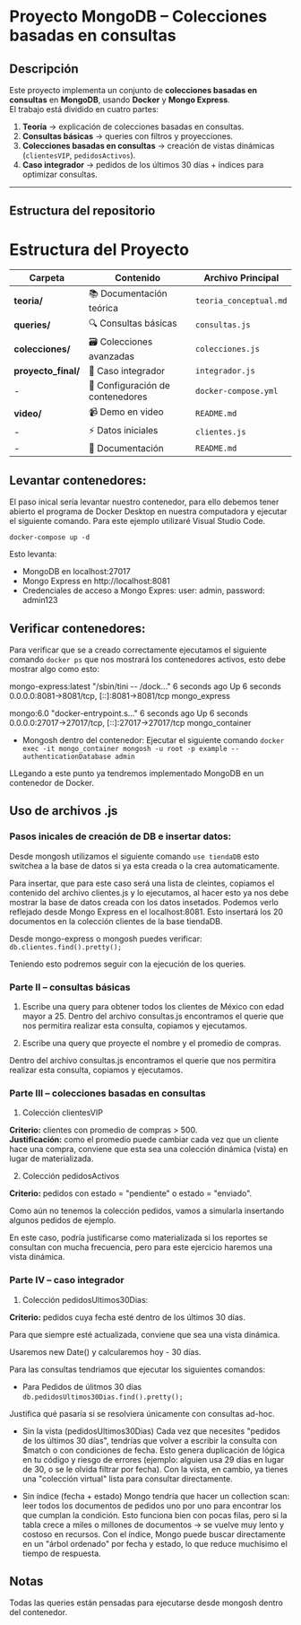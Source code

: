 # Proyecto MongoDB – Colecciones basadas en consultas

## Descripción
Este proyecto implementa un conjunto de **colecciones basadas en consultas** en **MongoDB**, usando **Docker** y **Mongo Express**.  
El trabajo está dividido en cuatro partes:

1. **Teoría** → explicación de colecciones basadas en consultas.  
2. **Consultas básicas** → queries con filtros y proyecciones.  
3. **Colecciones basadas en consultas** → creación de vistas dinámicas (`clientesVIP`, `pedidosActivos`).  
4. **Caso integrador** → pedidos de los últimos 30 días + índices para optimizar consultas.

---

## Estructura del repositorio

# Estructura del Proyecto

| Carpeta | Contenido | Archivo Principal |
|---------|-----------|------------------|
| **teoria/** | 📚 Documentación teórica | `teoria_conceptual.md` |
| **queries/** | 🔍 Consultas básicas | `consultas.js` |
| **colecciones/** | 🗃️ Colecciones avanzadas | `colecciones.js` |
| **proyecto_final/** | 🚀 Caso integrador | `integrador.js` |
| - | 🐳 Configuración de contenedores | `docker-compose.yml` |
| **video/** | 📹 Demo en video | `README.md` |
| - | ⚡ Datos iniciales | `clientes.js` |
| - | 📖 Documentación | `README.md` |

## Levantar contenedores:
El paso inical sería levantar nuestro contenedor, para ello debemos tener abierto el programa de Docker Desktop en nuestra computadora y ejecutar el siguiente comando. Para este ejemplo utilizaré Visual Studio Code. 

`docker-compose up -d`

Esto levanta:
- MongoDB en localhost:27017
- Mongo Express en http://localhost:8081
- Credenciales de acceso a Mongo Expres: user: admin, password: admin123

## Verificar contenedores:
Para verificar que se a creado correctamente ejecutamos el siguiente comando `docker ps` que nos mostrará los contenedores activos, esto debe mostrar algo como esto: 

mongo-express:latest   "/sbin/tini -- /dock…"   6 seconds ago   Up 6 seconds   0.0.0.0:8081->8081/tcp, [::]:8081->8081/tcp       mongo_express
 
mongo:6.0              "docker-entrypoint.s…"   6 seconds ago   Up 6 seconds   0.0.0.0:27017->27017/tcp, [::]:27017->27017/tcp   mongo_container

- Mongosh dentro del contenedor: Ejecutar el siguiente comando
`docker exec -it mongo_container mongosh -u root -p example --authenticationDatabase admin`

LLegando a este punto ya tendremos implementado MongoDB en un contenedor de Docker.

## Uso de archivos .js
### Pasos inicales de creación de DB e insertar datos: 
Desde mongosh utilizamos el siguiente comando `use tiendaDB` esto switchea a la base de datos si ya esta creada o la crea automaticamente. 

Para insertar, que para este caso será una lista de cleintes, copiamos el contenido del archivo clientes.js y lo ejecutamos, al hacer esto ya nos debe mostrar la base de datos creada con los datos insetados. Podemos verlo reflejado desde Mongo Express en el localhost:8081.
Esto insertará los 20 documentos en la colección clientes de la base tiendaDB.

Desde mongo-express o mongosh puedes verificar: `db.clientes.find().pretty();`

Teniendo esto podremos seguir con la ejecución de los queries.

### Parte II – consultas básicas
1. Escribe una query para obtener todos los clientes de México con edad mayor a 25. 
Dentro del archivo consultas.js encontramos el querie que nos permitira realizar esta consulta, copiamos y ejecutamos.

2. Escribe una query que proyecte el nombre y el promedio de compras.

Dentro del archivo consultas.js encontramos el querie que nos permitira realizar esta consulta, copiamos y ejecutamos.

### Parte III – colecciones basadas en consultas
1. Colección clientesVIP  

**Criterio:** clientes con promedio de compras > 500.  
**Justificación:** como el promedio puede cambiar cada vez que un cliente hace una compra, conviene que esta sea una colección dinámica (vista) en lugar de materializada.

2. Colección pedidosActivos

**Criterio:** pedidos con estado = "pendiente" o estado = "enviado".

Como aún no tenemos la colección pedidos, vamos a simularla insertando algunos pedidos de ejemplo.

En este caso, podría justificarse como materializada si los reportes se consultan con mucha frecuencia, pero para este ejercicio haremos una vista dinámica.

### Parte IV – caso integrador
1. Colección pedidosUltimos30Dias:

**Criterio:** pedidos cuya fecha esté dentro de los últimos 30 días.

Para que siempre esté actualizada, conviene que sea una vista dinámica.

Usaremos new Date() y calcularemos hoy - 30 días.

Para las consultas tendriamos que ejecutar los siguientes comandos:
- Para Pedidos de úlitmos 30 días `db.pedidosUltimos30Dias.find().pretty();`

Justifica qué pasaría si se resolviera únicamente con consultas ad-hoc.

- Sin la vista (pedidosUltimos30Dias)
Cada vez que necesites "pedidos de los últimos 30 días", tendrías que volver a escribir la consulta con $match o con condiciones de fecha.
Esto genera duplicación de lógica en tu código y riesgo de errores (ejemplo: alguien usa 29 días en lugar de 30, o se le olvida filtrar por fecha).
Con la vista, en cambio, ya tienes una "colección virtual" lista para consultar directamente.

- Sin índice (fecha + estado)
Mongo tendría que hacer un collection scan: leer todos los documentos de pedidos uno por uno para encontrar los que cumplan la condición.
Esto funciona bien con pocas filas, pero si la tabla crece a miles o millones de documentos → se vuelve muy lento y costoso en recursos.
Con el índice, Mongo puede buscar directamente en un "árbol ordenado" por fecha y estado, lo que reduce muchísimo el tiempo de respuesta.

## Notas
Todas las queries están pensadas para ejecutarse desde mongosh dentro del contenedor.
